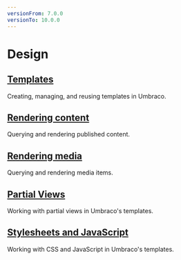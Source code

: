 ```yaml
---
versionFrom: 7.0.0
versionTo: 10.0.0
---
```


# Design

## [Templates](Templates/)

Creating, managing, and reusing templates in Umbraco.

## [Rendering content](Rendering-Content/)

Querying and rendering published content.

## [Rendering media](Rendering-Media/)

Querying and rendering media items.

## [Partial Views](Partial-Views/)

Working with partial views in Umbraco's templates.

## [Stylesheets and JavaScript](Stylesheets-JavaScript/)

Working with CSS and JavaScript in Umbraco's templates.

